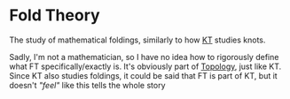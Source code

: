 # Fold Theory
The study of mathematical foldings, similarly to how [KT](https://en.wikipedia.org/wiki/Knot_theory) studies knots.

Sadly, I'm not a mathematician, so I have no idea how to rigorously define what FT specifically/exactly is. It's obviously part of [Topology](https://en.wikipedia.org/wiki/Topology), just like KT. Since KT also studies foldings, it could be said that FT is part of KT, but it doesn't _"feel"_ like this tells the whole story
